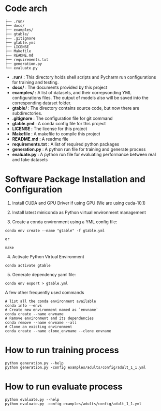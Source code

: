 
# Code arch
```
├── .run/
├── docs/
├── examples/
├── gtable/
├── .gitignore
├── gtable.yml
├── LICENSE
├── Makefile
├── README.md
├── requirements.txt
├── generation.py
└── evaluate.py
```

* **.run/**  : This directory holds shell scripts and Pycharm run configurations for training and testing.
* **docs/** :  The documents provided by this project
* **examples/** : A list of datasets, and their correpsonding YML configurations files. The output of models also will be saved into the corresponding dataset folder. 
* **gtable/**  : The directory contains source code, but now there are subdirectories. 
* **.gitignore** : The configuration file for git command
* **gtable.yml** : A conda config file for this project
* **LICENSE** : The license for this project
* **Makefile** : A makefile to compile this project  
* **README.md** : A readme file
* **requirements.txt** : A list of required python packages
* **generation.py** : A python run file for  training and generate process
* **evaluate.py** : A python run file for evaluating performance between real and fake datasets



# Software Package Installation and Configuration

1. Install CUDA and GPU Driver if using GPU (We are using cuda-10.1)

2. Install latest miniconda as Python virtual environment management
   
3. Create a conda environment using a YML config file:
```
conda env create --name "gtable" -f gtable.yml

or 

make
```

4. Activate Python Virtual Environment
```
conda activate gtable
```
5. Generate dependency yaml file:
```
conda env export > gtable.yml
```

A few other frequently used commands
```
# list all the conda environment available
conda info --envs  
# Create new environment named as `envname`
conda create --name envname
# Remove environment and its dependencies
conda remove --name envname --all
# Clone an existing environment
conda create --name clone_envname --clone envname
```

# How to run training process

```
python generation.py --help
python generation.py -config examples/adults/config/adult_1_1.yml
```

# How to run evaluate process
```
python evaluate.py --help
python evaluate.py -config examples/adults/config/adult_1_1.yml
```
